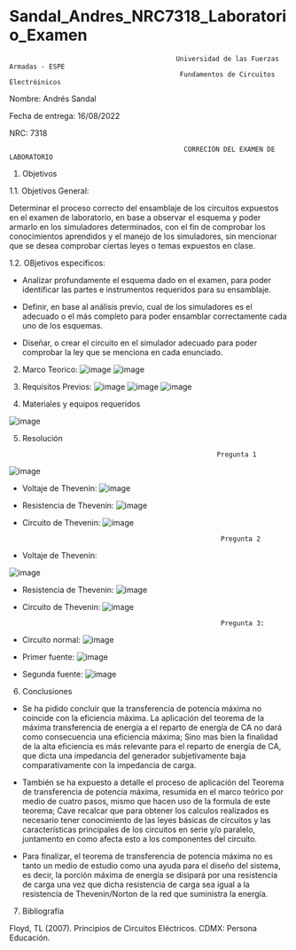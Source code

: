 # Sandal_Andres_NRC7318_Laboratorio_Examen

                                              Universidad de las Fuerzas Armadas - ESPE
                                               Fundamentos de Circuitos Electróinicos
Nombre: Andrés Sandal

Fecha de entrega: 16/08/2022

NRC: 7318

                                                CORRECIÓN DEL EXAMEN DE LABORATORIO
                                                
1. Objetivos

1.1. Objetivos General:

Determinar el proceso correcto del ensamblaje de los circuitos expuestos en el examen de laboratorio, en base a observar el esquema y poder armarlo en los simuladores determinados, con el fin de comprobar los conocimientos aprendidos y el manejo de los simuladores, sin mencionar que se desea comprobar ciertas leyes o temas expuestos en clase.

1.2. OBjetivos especificos:

- Analizar profundamente el esquema dado en el examen, para poder identificar las partes e instrumentos requeridos para su ensamblaje.

- Definir, en base al análisis previo, cual de los simuladores es el adecuado o el más completo para poder ensamblar correctamente cada uno de los esquemas.

- Diseñar, o crear el circuito en el simulador adecuado para poder comprobar la ley que se menciona en cada enunciado.

2. Marco Teorico:
![image](https://user-images.githubusercontent.com/105687213/177677385-88625e4f-ea07-43b1-b410-ee8f07080cf7.png)
![image](https://user-images.githubusercontent.com/105684550/176568097-9b272cf8-718d-4717-b79f-f1c7412c1c9e.png)

3. Requisitos Previos:
![image](https://user-images.githubusercontent.com/105684550/184892607-174dd50e-6d50-46ae-b52b-b61caca049c7.png)
![image](https://user-images.githubusercontent.com/105684550/184892634-53ed950a-c87e-47d4-aad3-15eff133a0bd.png)
![image](https://user-images.githubusercontent.com/105684550/184892664-f4998829-f0e0-4b69-bbda-d149f7691a11.png)

4. Materiales y equipos requeridos

![image](https://user-images.githubusercontent.com/105684550/184891197-22309e1e-47f0-4b51-86cb-0aea45a75976.png)

5. Resolución

                                                        Pregunta 1
![image](https://user-images.githubusercontent.com/105684550/184903913-26a3db15-6ca0-4735-9bb6-4fa0b042152a.png)
- Voltaje de Thevenin:
![image](https://user-images.githubusercontent.com/105684550/184903936-0431f339-5c5a-41dd-8b60-c1f0977c724a.png)
- Resistencia de Thevenin:
![image](https://user-images.githubusercontent.com/105684550/184903966-faab2759-0660-48bf-971c-36aa61d6ec31.png)
- Circuito de Thevenin:
![image](https://user-images.githubusercontent.com/105684550/184903993-09b2f61d-72d6-4019-826c-74b17cc893a4.png)

                                                        Pregunta 2
- Voltaje de Thevenin:

![image](https://user-images.githubusercontent.com/105684550/184924378-d5d918d7-27b3-49ec-bd36-99fb41050188.png)
- Resistencia de Thevenin:
![image](https://user-images.githubusercontent.com/105684550/184924484-548f54c7-3c47-424b-afc5-81d3a536e736.png)
- Circuito de Thevenin:
![image](https://user-images.githubusercontent.com/105684550/184925113-159bf032-410c-4296-98a7-c67fc7b35309.png)

                                                        Pregunta 3:
- Circuito normal:
![image](https://user-images.githubusercontent.com/105684550/184928639-4b016103-46f6-419c-8bf8-df5c03c32c8b.png)

- Primer fuente:
![image](https://user-images.githubusercontent.com/105684550/184928667-f8d2f979-5a03-4671-8854-f66abc561db2.png)

- Segunda fuente:
![image](https://user-images.githubusercontent.com/105684550/184928697-90cf073d-5323-4fde-9219-c24c6b33dd65.png)

6. Conclusiones

- Se ha pidido concluir que la transferencia de potencia máxima no coincide con la eficiencia máxima. La aplicación del teorema de la máxima transferencia de energía a el reparto de energía de CA no dará como consecuencia una eficiencia máxima; Sino mas bien la finalidad de la alta eficiencia es más relevante para el reparto de energía de CA, que dicta una impedancia del generador subjetivamente baja comparativamente con la impedancia de carga. 

- También se ha expuesto a detalle el proceso de aplicación del Teorema de transferencia de potencia máxima, resumida en el marco teórico por medio de cuatro pasos, mismo que hacen uso de la formula de este teorema; Cave recalcar que para obtener los calculos realizados es necesario tener conocimiento de las leyes básicas de circuitos y las características principales de los circuitos en serie y/o paralelo, juntamento en como afecta esto a los componentes del circuito.

- Para finalizar, el teorema de transferencia de potencia máxima no es tanto un medio de estudio como una ayuda para el diseño del sistema, es decir, la porción máxima de energía se disipará por una resistencia de carga una vez que dicha resistencia de carga sea igual a la resistencia de Thevenin/Norton de la red que suministra la energía.

7. Bibliografía

Floyd, TL (2007). Principios de Circuitos Eléctricos. CDMX: Persona Educación.

